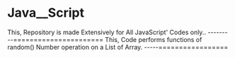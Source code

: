 # Java__Script
This, Repository is made Extensively for All JavaScript' Codes only..
---------======================
This, Code performs functions of random() Number operation on a List of Array.
-----=================
